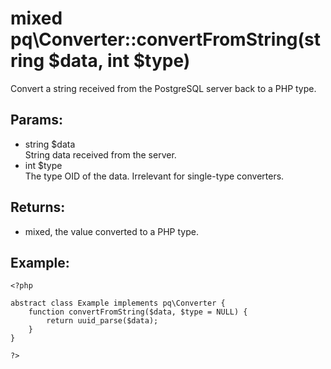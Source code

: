 # mixed pq\Converter::convertFromString(string $data, int $type)

Convert a string received from the PostgreSQL server back to a PHP type.

## Params:

* string $data  
  String data received from the server.
* int $type    
  The type OID of the data. Irrelevant for single-type converters.

## Returns:

* mixed, the value converted to a PHP type.

## Example:

	<?php
	
	abstract class Example implements pq\Converter {
		function convertFromString($data, $type = NULL) {
			return uuid_parse($data);
		}
	}
	
	?>
